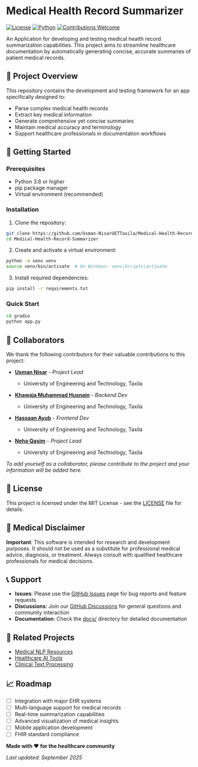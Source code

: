 # Medical Health Record Summarizer

[![License](https://img.shields.io/badge/license-MIT-blue.svg)](LICENSE)
[![Python](https://img.shields.io/badge/python-3.8+-blue.svg)](https://www.python.org/downloads/)
[![Contributions Welcome](https://img.shields.io/badge/contributions-welcome-brightgreen.svg)](CONTRIBUTING.md)

An Application for developing and testing medical health record summarization capabilities. This project aims to streamline healthcare documentation by automatically generating concise, accurate summaries of patient medical records.

## 🎯 Project Overview

This repository contains the development and testing framework for an app specifically designed to:
- Parse complex medical health records
- Extract key medical information
- Generate comprehensive yet concise summaries
- Maintain medical accuracy and terminology
- Support healthcare professionals in documentation workflows

## 🚀 Getting Started

### Prerequisites

- Python 3.8 or higher
- pip package manager
- Virtual environment (recommended)

### Installation

1. Clone the repository:
```bash
git clone https://github.com/Usman-NisarUETTaxila/Medical-Health-Record-Summarizer.git
cd Medical-Health-Record-Summarizer
```

2. Create and activate a virtual environment:
```bash
python -m venv venv
source venv/bin/activate  # On Windows: venv\Scripts\activate
```

3. Install required dependencies:
```bash
pip install -r requirements.txt
```

### Quick Start

```bash
cd gradio
python app.py
```

## 👥 Collaborators

We thank the following contributors for their valuable contributions to this project:

- **[Usman Nisar](https://github.com/Usman-NisarUETTaxila)** - *Project Lead*
  - University of Engineering and Technology, Taxila

- **[Khawaja Muhammad Husnain](https://github.com/khhasnain05)** - *Backend Dev*
  - University of Engineering and Technology, Taxila

- **[Hassaan Ayub](https://github.com/hassaan1821)** - *Frontend Dev*
  - University of Engineering and Technology, Taxila
 
- **[Neha Qasim](https://github.com/Neha-Qasim)** - *Project Lead*
  - University of Engineering and Technology, Taxila

*To add yourself as a collaborator, please contribute to the project and your information will be added here.*

## 📄 License

This project is licensed under the MIT License - see the [LICENSE](LICENSE) file for details.

## 🏥 Medical Disclaimer

**Important**: This software is intended for research and development purposes. It should not be used as a substitute for professional medical advice, diagnosis, or treatment. Always consult with qualified healthcare professionals for medical decisions.

## 📞 Support

- **Issues**: Please use the [GitHub Issues](https://github.com/Usman-NisarUETTaxila/Medical-Health-Record-Summarizer/issues) page for bug reports and feature requests
- **Discussions**: Join our [GitHub Discussions](https://github.com/Usman-NisarUETTaxila/Medical-Health-Record-Summarizer/discussions) for general questions and community interaction
- **Documentation**: Check the [docs/](docs/) directory for detailed documentation

## 🔗 Related Projects

- [Medical NLP Resources](https://github.com/topics/medical-nlp)
- [Healthcare AI Tools](https://github.com/topics/healthcare-ai)
- [Clinical Text Processing](https://github.com/topics/clinical-text-processing)

## 📈 Roadmap

- [ ] Integration with major EHR systems
- [ ] Multi-language support for medical records
- [ ] Real-time summarization capabilities
- [ ] Advanced visualization of medical insights
- [ ] Mobile application development
- [ ] FHIR standard compliance

**Made with ❤️ for the healthcare community**

*Last updated: September 2025*
